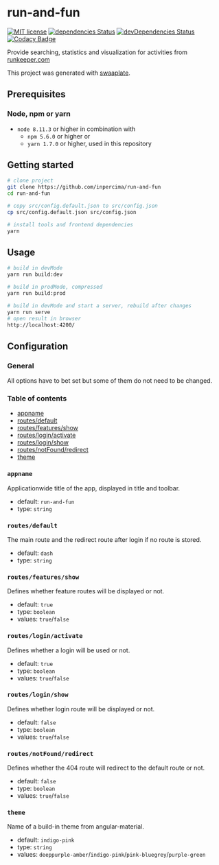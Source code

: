 # run-and-fun

[![MIT license](https://img.shields.io/badge/license-MIT-blue.svg)](./LICENSE.md)
[![dependencies Status](https://david-dm.org/inpercima/run-and-fun/status.svg)](https://david-dm.org/inpercima/run-and-fun)
[![devDependencies Status](https://david-dm.org/inpercima/run-and-fun/dev-status.svg)](https://david-dm.org/inpercima/run-and-fun?type=dev)
[![Codacy Badge](https://api.codacy.com/project/badge/Grade/2f2a5b3cb41e46328678cfc7c6d79f73)](https://www.codacy.com/app/inpercima/run-and-fun?utm_source=github.com&amp;utm_medium=referral&amp;utm_content=inpercima/run-and-fun&amp;utm_campaign=Badge_Grade)

Provide searching, statistics and visualization for activities from [runkeeper.com](http://runkeeper.com)

This project was generated with [swaaplate](https://github.com/inpercima/swaaplate).

## Prerequisites

### Node, npm or yarn

* `node 8.11.3` or higher in combination with
  * `npm 5.6.0` or higher or
  * `yarn 1.7.0` or higher, used in this repository

## Getting started

```bash
# clone project
git clone https://github.com/inpercima/run-and-fun
cd run-and-fun

# copy src/config.default.json to src/config.json
cp src/config.default.json src/config.json

# install tools and frontend dependencies
yarn
```

## Usage

```bash
# build in devMode
yarn run build:dev

# build in prodMode, compressed
yarn run build:prod

# build in devMode and start a server, rebuild after changes
yarn run serve
# open result in browser
http://localhost:4200/
```

## Configuration

### General

All options have to bet set but some of them do not need to be changed.

### Table of contents

* [appname](#appname)
* [routes/default](#routesdefault)
* [routes/features/show](#routesfeaturesshow)
* [routes/login/activate](#routesloginactivate)
* [routes/login/show](#routesloginshow)
* [routes/notFound/redirect](#routesnotfoundredirect)
* [theme](#theme)

### `appname`

Applicationwide title of the app, displayed in title and toolbar.

* default: `run-and-fun`
* type: `string`

### `routes/default`

The main route and the redirect route after login if no route is stored.

* default: `dash`
* type: `string`

### `routes/features/show`

Defines whether feature routes will be displayed or not.

* default: `true`
* type: `boolean`
* values: `true`/`false`

### `routes/login/activate`

Defines whether a login will be used or not.

* default: `true`
* type: `boolean`
* values: `true`/`false`

### `routes/login/show`

Defines whether login route will be displayed or not.

* default: `false`
* type: `boolean`
* values: `true`/`false`

### `routes/notFound/redirect`

Defines whether the 404 route will redirect to the default route or not.

* default: `false`
* type: `boolean`
* values: `true`/`false`

### `theme`

Name of a build-in theme from angular-material.

* default: `indigo-pink`
* type: `string`
* values: `deeppurple-amber`/`indigo-pink`/`pink-bluegrey`/`purple-green`
